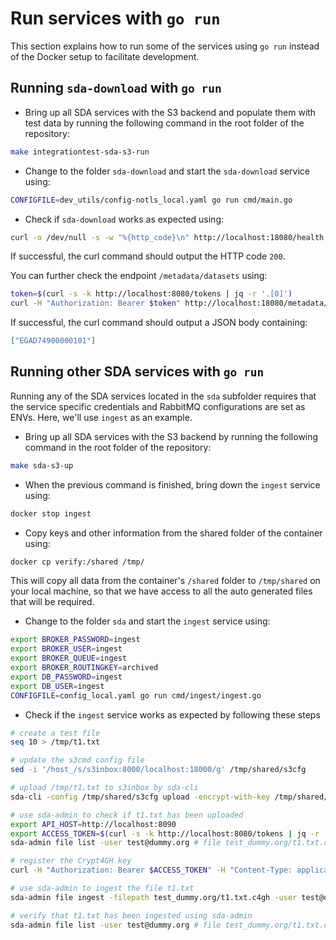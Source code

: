 # Run services with `go run`

This section explains how to run some of the services using `go run` instead of the Docker setup to facilitate development.

## Running `sda-download` with `go run`

- Bring up all SDA services with the S3 backend and populate them with test data by running the following command in the root folder of the repository:

```sh
make integrationtest-sda-s3-run 
```

- Change to the folder `sda-download` and start the `sda-download` service using:

```sh
CONFIGFILE=dev_utils/config-notls_local.yaml go run cmd/main.go
```

- Check if `sda-download` works as expected using:

```sh
curl -o /dev/null -s -w "%{http_code}\n" http://localhost:18080/health
```

If successful, the curl command should output the HTTP code `200`.

You can further check the endpoint `/metadata/datasets` using:

```sh
token=$(curl -s -k http://localhost:8080/tokens | jq -r '.[0]') 
curl -H "Authorization: Bearer $token" http://localhost:18080/metadata/datasets
```

If successful, the curl command should output a JSON body containing:

```json
["EGAD74900000101"]
```

## Running other SDA services with `go run`

Running any of the SDA services located in the `sda` subfolder requires that the service specific credentials and RabbitMQ configurations are set as ENVs. Here, we'll use `ingest` as an example.

- Bring up all SDA services with the S3 backend by running the following command in the root folder of the repository:

```sh
make sda-s3-up
```

- When the previous command is finished, bring down the `ingest` service using:

```sh
docker stop ingest
```

- Copy keys and other information from the shared folder of the container using:

```sh
docker cp verify:/shared /tmp/
```

This will copy all data from the container's `/shared` folder to `/tmp/shared` on your local machine, so that we have access to all the auto generated files that will be required.

- Change to the folder `sda` and start the `ingest` service using:

```sh
export BROKER_PASSWORD=ingest
export BROKER_USER=ingest
export BROKER_QUEUE=ingest
export BROKER_ROUTINGKEY=archived
export DB_PASSWORD=ingest
export DB_USER=ingest 
CONFIGFILE=config_local.yaml go run cmd/ingest/ingest.go
```

- Check if the `ingest` service works as expected by following these steps

```sh
# create a test file
seq 10 > /tmp/t1.txt

# update the s3cmd config file
sed -i '/host_/s/s3inbox:8000/localhost:18000/g' /tmp/shared/s3cfg

# upload /tmp/t1.txt to s3inbox by sda-cli
sda-cli -config /tmp/shared/s3cfg upload -encrypt-with-key /tmp/shared/c4gh.pub.pem /tmp/t1.txt

# use sda-admin to check if t1.txt has been uploaded
export API_HOST=http://localhost:8090
export ACCESS_TOKEN=$(curl -s -k http://localhost:8080/tokens | jq -r '.[0]') 
sda-admin file list -user test@dummy.org # file test_dummy.org/t1.txt.c4gh should have fileStatus 'uploaded'

# register the Crypt4GH key
curl -H "Authorization: Bearer $ACCESS_TOKEN" -H "Content-Type: application/json" -X POST -d '{"pubkey": "'"$( base64 -w0 /tmp/shared/c4gh.pub.pem)"'", "description": "pubkey"}' http://localhost:8090/c4gh-keys/add

# use sda-admin to ingest the file t1.txt
sda-admin file ingest -filepath test_dummy.org/t1.txt.c4gh -user test@dummy.org  

# verify that t1.txt has been ingested using sda-admin
sda-admin file list -user test@dummy.org # file test_dummy.org/t1.txt.c4gh should have fileStatus 'verified'
```
